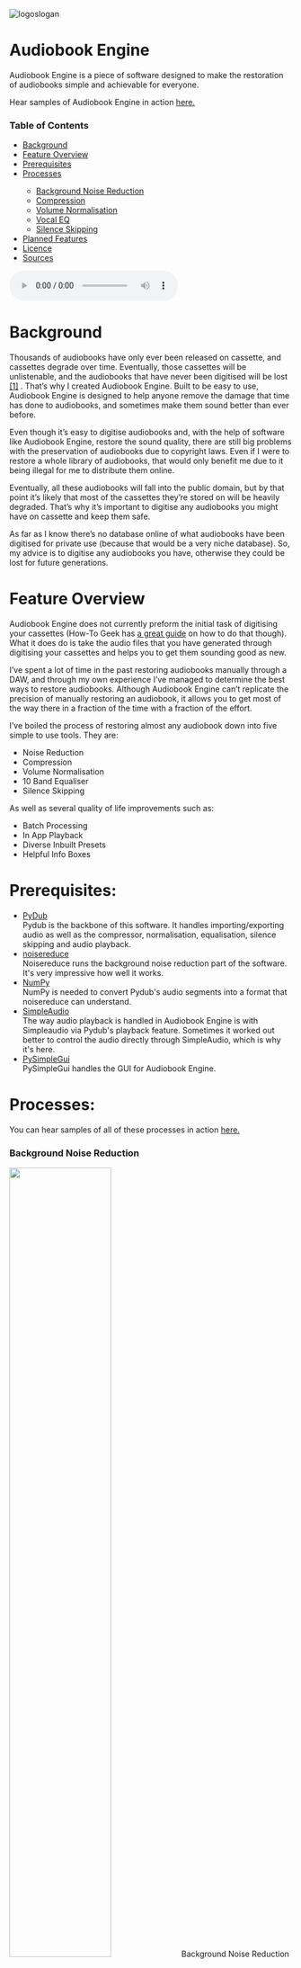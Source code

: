 ![logoslogan](https://user-images.githubusercontent.com/56782487/138986594-54a85c97-9381-45c6-a8ff-ee7893cecca4.png)

# Audiobook Engine

Audiobook Engine is a piece of software designed to make the restoration of audiobooks simple and achievable for everyone.

Hear samples of Audiobook Engine in action <a href='https://richardmosen.com/audiobookenginesamples'>here.</a>

<h3>Table of Contents</h3>
<div><ul>
	<li><a href="#Background">Background</a></li>
	<li><a href="#FeatureOverview">Feature Overview</a></li>
	<li><a href="#Prerequisites">Prerequisites</a></li>
	<li><a href="#Processes">Processes</a></li>
	<div><ul>
		<li><a href="#BackgroundNoiseReduction">Background Noise Reduction</a></li>
		<li><a href="#Compression">Compression</a></li>
		<li><a href="#VolumeNormalisation">Volume Normalisation</a></li>
		<li><a href="#VocalEQ">Vocal EQ</a></li>
		<li><a href="#SilenceSkipping">Silence Skipping</a></li>
	</ul></div>
	<li><a href="#PlannedFeatures">Planned Features</a></li>
	<li><a href="#Licence">Licence</a></li>
	<li><a href="#Sources">Sources</a></li>
</ul></div>

<audio controls>
  <source src="https://github.com/RMosen/Audiobook-Engine/blob/main/Sample%20Audiobooks/DarkTowerSSkip.mp3" type="audio/mpeg">
  <!-- fallback for non supporting browsers goes here -->
  <p>Your browser does not support HTML5 audio, but you can still
     <a href="https://github.com/RMosen/Audiobook-Engine/blob/main/Sample%20Audiobooks/DarkTowerSSkip.mp3">download the music</a>.</p>
</audio>

<h1 id="Background">Background</h1>

Thousands of audiobooks have only ever been released on cassette, and cassettes degrade over time. Eventually, those cassettes will be unlistenable, and the audiobooks that have never been digitised will be lost [[1]](#1) . That’s why I created Audiobook Engine. Built to be easy to use, Audiobook Engine is designed to help anyone remove the damage that time has done to audiobooks, and sometimes make them sound better than ever before.

Even though it’s easy to digitise audiobooks and, with the help of software like Audiobook Engine, restore the sound quality, there are still big problems with the preservation of audiobooks due to copyright laws. Even if I were to restore a whole library of audiobooks, that would only benefit me due to it being illegal for me to distribute them online.

Eventually, all these audiobooks will fall into the public domain, but by that point it’s likely that most of the cassettes they’re stored on will be heavily degraded. That’s why it’s important to digitise any audiobooks you might have on cassette and keep them safe.

As far as I know there’s no database online of what audiobooks have been digitised for private use (because that would be a very niche database). So, my advice is to digitise any audiobooks you have, otherwise they could be lost for future generations.

<h1 id="FeatureOverview">Feature Overview</h1>

Audiobook Engine does not currently preform the initial task of digitising your cassettes (How-To Geek has <a href='https://www.howtogeek.com/177084/how-to-digitizebackup-cassette-tapes-and-other-old-media/'>a great guide</a> on how to do that though). What it does do is take the audio files that you have generated through digitising your cassettes and helps you to get them sounding good as new.

I’ve spent a lot of time in the past restoring audiobooks manually through a DAW, and through my own experience I’ve managed to determine the best ways to restore audiobooks. Although Audiobook Engine can’t replicate the precision of manually restoring an audiobook, it allows you to get most of the way there in a fraction of the time with a fraction of the effort.

I’ve boiled the process of restoring almost any audiobook down into five simple to use tools. They are:
<div><ul>
	<li>Noise Reduction</li>
	<li>Compression</li>
	<li>Volume Normalisation</li>
	<li>10 Band Equaliser</li>
	<li>Silence Skipping</li>
</ul></div>

As well as several quality of life improvements such as:
<div><ul>
	<li>Batch Processing</li>
	<li>In App Playback</li>
	<li>Diverse Inbuilt Presets</li>
	<li>Helpful Info Boxes</li>
</ul></div>

<h1 id="Prerequisites">Prerequisites:</h1>
<div><ul>
	<li><a href="https://github.com/jiaaro/pydub">PyDub</a></li>
		Pydub is the backbone of this software. It handles importing/exporting audio as well as the compressor, normalisation,
		equalisation, silence skipping and audio playback.
	<li><a href="https://github.com/timsainb/noisereduce">noisereduce</a></li>
		Noisereduce runs the background noise reduction part of the software. It's very impressive how well it works.
	<li><a href="https://numpy.org/">NumPy</a></li>
		NumPy is needed to convert Pydub's audio segments into a format that noisereduce can understand.
	<li><a href="https://github.com/hamiltron/py-simple-audio">SimpleAudio</a></li>
		The way audio playback is handled in Audiobook Engine is with Simpleaudio via Pydub's playback feature. Sometimes it worked out better to control the
		audio directly through SimpleAudio, which is why it's here.
	<li><a href="https://pysimplegui.readthedocs.io/en/latest/">PySimpleGui</a></li>
		PySimpleGui handles the GUI for Audiobook Engine.
</ul></div>

<h1 id="Processes">Processes:</h1>

You can hear samples of all of these processes in action <a href='https://richardmosen.com/audiobookenginesamples'>here.</a>

<h3 id="BackgroundNoiseReduction">Background Noise Reduction</h3>
<img src="https://user-images.githubusercontent.com/56782487/138979962-dba3ca2c-3bc7-4bee-a8fd-26ee294de81c.png" width="60%">
Background Noise Reduction scans the audiobook for periods of “silence” and analyses the background noise. It then equalizes the whole audiobook to reduce the background noise. Although it is possible to completely remove the background noise with this tool, a total reduction can leave the dialogue sounding quite bad. But, a more subtle use of the Background Noise Reduction along with Silence Skipping can go a long way to reduce the effects of the background noise. I'd say that for most audiobooks ripped from cassettes, this is the most important feature.

The only adjustable value on this page is noise reduction amount, which is pretty self explanatory. A lower percentage will do less to reduce the background noise, and vice versa.

<br>
<h3 id="Compression">Compression</h3>
<img src="https://user-images.githubusercontent.com/56782487/138980333-8ba6351f-dc09-48fa-91cd-b0c54e931264.PNG" width="60%">

Compression makes it so that there aren’t large changes in volume throughout the course of the audiobook. It does this by detecting any parts of the audio that go over a certain volume and reducing the volume of those parts. Compression will leave your audiobook overall quieter than it was before, so it’s recommended that you use volume normalisation at the same time to bring the volume back up.

There are four controls on the compression page:<br>
<div><ul>
	<li>Threshold is the volume that audio has to go over to be affected by the compressor. Set this lower if the compressor doesn't seem to be doing anything and higher if all it's doing is making the audio quieter (it will be quieter overall anyway)</li>
	<li>Ratio is the amount the volume will be reduced by when part of the audiobook goes over the volume set by the Threshold. Set this number higher to make the compressor more effective, but having it too high can sound weird, so use with caution.</li>
	<li>The attack specifies how long it takes the compressor to lower the volume by the ratio specified by the ratio box after it goes over the volume specified in the threshold box. Setting this number lower makes the volume more consistent, but it makes the volume changes very unnatural sounding.</li>
	<li>The release specifies how long it takes the compressor to turn off after the volume of the audiobook goes below the threshold. Having this number too low can make parts of the audiobook quieter that you would like, but too high can sound unnatural.			
</ul></div>

On the internet there are a lot of guides on how to use an audio compressor that are far more comprehensive than mine, so look at some of those if you want to know more.

<br>
<h3 id="VolumeNormalisation">Volume Normalisation</h3>
<img src="https://user-images.githubusercontent.com/56782487/138981581-6d50d61f-9be5-42d0-8dfc-f34301fd2453.PNG" width="60%">

Normalisation changes the overall volume of the audiobook to match a goal volume (by default, 0.0 dB). This can be useful for bringing the volume up after an audiobook has had compression; if the audiobook was just recorded quietly to begin with; or if different files from the same audiobook are at different volumes.

There is only one input for normalisation and it's the target volume that the audio will be normalised to. 0dB is normally the maximum volume that you can have an audio file at before it starts causing problems such as clipping, so I recommend just keeping it at that. Lowering the value will give you a quieter file and raising it will give you a louder file.
	
<br>
<h3 id="VocalEQ">Vocal EQ</h3>
<img src="https://user-images.githubusercontent.com/56782487/138984795-c46fc9a4-e692-4bba-aa32-c4651456f535.PNG" width="60%">

This Equaliser is for making any adjustments to the way vocals sound on the recording. This could be used for reducing boom from lower voices, softening higher pitched voices, reducing nasality, or a bunch of other things. It does this by raising or lowering the volume of different frequencies in the audiobook.

There is only one input for the equaliser, but it's repeated ten times. Each slider raises or lowers the frequency listed, and the surrounding frequencies, by the amount selected.

<br>
<h3 id="SilenceSkipping">Silence Skipping</h3>
<img src="https://user-images.githubusercontent.com/56782487/138987490-e2d570ed-20fc-400b-94f5-f12b87e71f22.PNG" width="60%">

Silence skipping detects periods of silence in audiobooks and reduces them. There will still be short periods of silence left, so that the audiobook still sounds natural and non-fatiguing. 

There are four controls on the Silence Skipping page:<br>
<div><ul>
	<li>The Minimum Silence is how long a period of silence has to be before it will be shortened. Raising this value will mean that periods of silence have to be longer before they will be removed, and vice versa.</li>
	<li>The Silence Threshold is the volume that the audio has to go below before it counts as silence. If the silence skipping doesn't appear to be working, try raising this value. If too much is being skipped (including the beginnings and ends of words) try lowering this value.</li>
	<li>The Keep Silence value tells the program how much silence to keep when silence is being skipped. This helps prevent there being absolutely no silence in the audiobook, which can sound fatiguing.</li>
	<li>The Searching Step value controls how often the program checks to see if the audiobook is silent or not. For example, if Seek Step is set to 5ms, it will check for silence every five milliseconds. The only reason to raise this number is to make the program run quicker.</li>
</ul></div>

<h1 id="PlannedFeatures">Planned Features</h1>
<div><ul>
	<li>Dolby Noise Reduction Decoding</li>
	<li>Mouth Noise Reduction</li>
	<li>Metadata Support</li>
</ul></div>

<h1 id="Licence">Licence</h1>
<a href="https://tldrlegal.com/license/mit-license">MIT</a>

<h1 id="Sources">Sources:</h1>

<p id="1">[1] Schuller, D. (2001). Preserving the Facts for the Future: Principles and Practices for the Transfer of Analog Audio Documents into the Digital Domain. JAES, 49(7/8), 618–621.</p>
